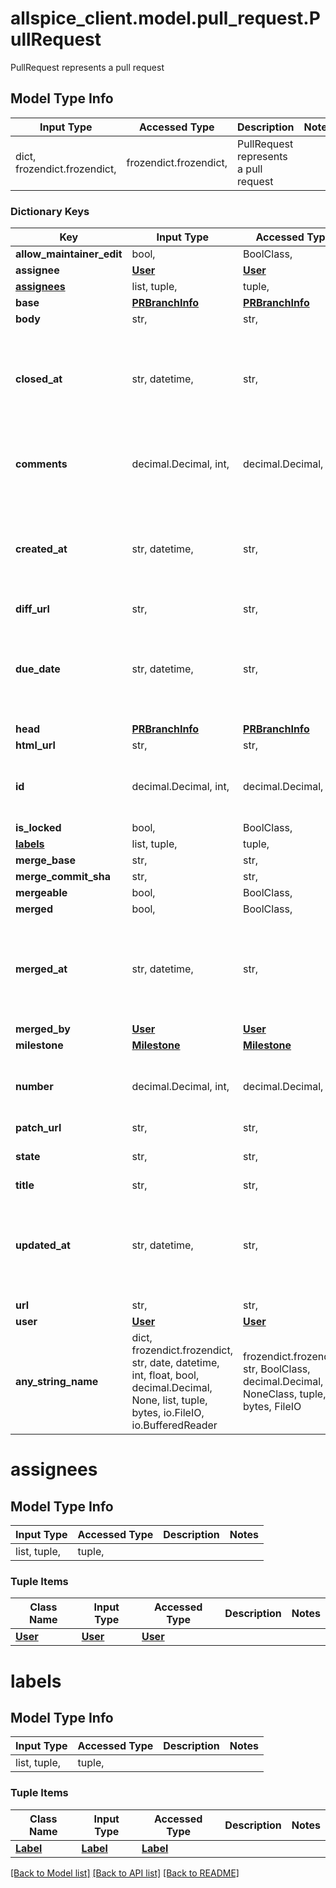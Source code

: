 # allspice_client.model.pull_request.PullRequest

PullRequest represents a pull request

## Model Type Info
Input Type | Accessed Type | Description | Notes
------------ | ------------- | ------------- | -------------
dict, frozendict.frozendict,  | frozendict.frozendict,  | PullRequest represents a pull request | 

### Dictionary Keys
Key | Input Type | Accessed Type | Description | Notes
------------ | ------------- | ------------- | ------------- | -------------
**allow_maintainer_edit** | bool,  | BoolClass,  |  | [optional] 
**assignee** | [**User**](User.md) | [**User**](User.md) |  | [optional] 
**[assignees](#assignees)** | list, tuple,  | tuple,  |  | [optional] 
**base** | [**PRBranchInfo**](PRBranchInfo.md) | [**PRBranchInfo**](PRBranchInfo.md) |  | [optional] 
**body** | str,  | str,  |  | [optional] 
**closed_at** | str, datetime,  | str,  |  | [optional] value must conform to RFC-3339 date-time
**comments** | decimal.Decimal, int,  | decimal.Decimal,  |  | [optional] value must be a 64 bit integer
**created_at** | str, datetime,  | str,  |  | [optional] value must conform to RFC-3339 date-time
**diff_url** | str,  | str,  |  | [optional] 
**due_date** | str, datetime,  | str,  |  | [optional] value must conform to RFC-3339 date-time
**head** | [**PRBranchInfo**](PRBranchInfo.md) | [**PRBranchInfo**](PRBranchInfo.md) |  | [optional] 
**html_url** | str,  | str,  |  | [optional] 
**id** | decimal.Decimal, int,  | decimal.Decimal,  |  | [optional] value must be a 64 bit integer
**is_locked** | bool,  | BoolClass,  |  | [optional] 
**[labels](#labels)** | list, tuple,  | tuple,  |  | [optional] 
**merge_base** | str,  | str,  |  | [optional] 
**merge_commit_sha** | str,  | str,  |  | [optional] 
**mergeable** | bool,  | BoolClass,  |  | [optional] 
**merged** | bool,  | BoolClass,  |  | [optional] 
**merged_at** | str, datetime,  | str,  |  | [optional] value must conform to RFC-3339 date-time
**merged_by** | [**User**](User.md) | [**User**](User.md) |  | [optional] 
**milestone** | [**Milestone**](Milestone.md) | [**Milestone**](Milestone.md) |  | [optional] 
**number** | decimal.Decimal, int,  | decimal.Decimal,  |  | [optional] value must be a 64 bit integer
**patch_url** | str,  | str,  |  | [optional] 
**state** | str,  | str,  | StateType issue state type | [optional] 
**title** | str,  | str,  |  | [optional] 
**updated_at** | str, datetime,  | str,  |  | [optional] value must conform to RFC-3339 date-time
**url** | str,  | str,  |  | [optional] 
**user** | [**User**](User.md) | [**User**](User.md) |  | [optional] 
**any_string_name** | dict, frozendict.frozendict, str, date, datetime, int, float, bool, decimal.Decimal, None, list, tuple, bytes, io.FileIO, io.BufferedReader | frozendict.frozendict, str, BoolClass, decimal.Decimal, NoneClass, tuple, bytes, FileIO | any string name can be used but the value must be the correct type | [optional]

# assignees

## Model Type Info
Input Type | Accessed Type | Description | Notes
------------ | ------------- | ------------- | -------------
list, tuple,  | tuple,  |  | 

### Tuple Items
Class Name | Input Type | Accessed Type | Description | Notes
------------- | ------------- | ------------- | ------------- | -------------
[**User**](User.md) | [**User**](User.md) | [**User**](User.md) |  | 

# labels

## Model Type Info
Input Type | Accessed Type | Description | Notes
------------ | ------------- | ------------- | -------------
list, tuple,  | tuple,  |  | 

### Tuple Items
Class Name | Input Type | Accessed Type | Description | Notes
------------- | ------------- | ------------- | ------------- | -------------
[**Label**](Label.md) | [**Label**](Label.md) | [**Label**](Label.md) |  | 

[[Back to Model list]](../../README.md#documentation-for-models) [[Back to API list]](../../README.md#documentation-for-api-endpoints) [[Back to README]](../../README.md)

